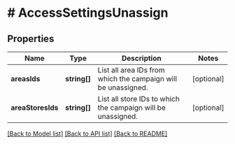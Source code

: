 # # AccessSettingsUnassign

## Properties

Name | Type | Description | Notes
------------ | ------------- | ------------- | -------------
**areasIds** | **string[]** | List all area IDs from which the campaign will be unassigned. | [optional]
**areaStoresIds** | **string[]** | List all store IDs to which the campaign will be unassigned. | [optional]

[[Back to Model list]](../../README.md#models) [[Back to API list]](../../README.md#endpoints) [[Back to README]](../../README.md)
